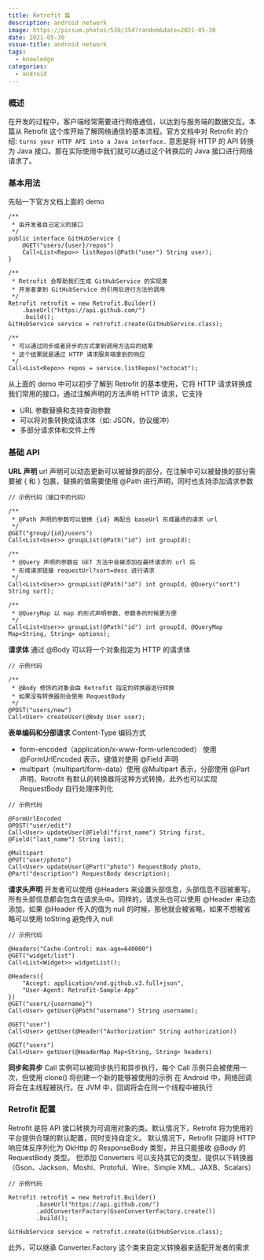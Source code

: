 ```yaml
---
title: Retrofit 篇
description: android network
image: https://picsum.photos/536/354?random&date=2021-05-30
date: 2021-05-30
vssue-title: android network
tags:
  - knowledge
categories:
  - android
---
```


### 概述
在开发的过程中，客户端经常需要进行网络通信，以达到与服务端的数据交互。本篇从 Retrofit 这个库开始了解网络通信的基本流程。官方文档中对 Retrofit 的介绍: `turns your HTTP API into a Java interface.` 意思是将 HTTP 的 API 转换为 Java 接口。那在实际使用中我们就可以通过这个转换后的 Java 接口进行网络请求了。

### 基本用法
先贴一下官方文档上面的 demo
```
/**
 * 由开发者自己定义的接口
 */
public interface GitHubService {
	@GET("users/{user}/repos")
	Call<List<Repo>> listRepos(@Path("user") String user);
}

/**
 * Retrofit 会帮助我们生成 GitHubService 的实现类
 * 开发者拿到 GitHubService 的引用后进行方法的调用
 */
Retrofit retrofit = new Retrofit.Builder()
    .baseUrl("https://api.github.com/")
    .build();
GitHubService service = retrofit.create(GitHubService.class);

/**
 * 可以通过同步或者异步的方式拿到调用方法后的结果
 * 这个结果就是通过 HTTP 请求服务端拿到的响应
 */
Call<List<Repo>> repos = service.listRepos("octocat");
```
从上面的 demo 中可以初步了解到 Retrofit 的基本使用，它将 HTTP 请求转换成我们常用的接口，通过注解声明的方法声明 HTTP 请求，它支持
- URL 参数替换和支持查询参数
- 可以将对象转换成请求体（如: JSON，协议缓冲）
- 多部分请求体和文件上传

### 基础 API
**URL 声明**
url 声明可以动态更新可以被替换的部分，在注解中可以被替换的部分需要被 { 和 } 包裹，替换的值需要使用 @Path 进行声明，同时也支持添加请求参数

```
// 示例代码（接口中的代码）

/**
 * @Path 声明的参数可以替换 {id} 再配合 baseUrl 形成最终的请求 url
 */
@GET("group/{id}/users")
Call<List<User>> groupList(@Path("id") int groupId);

/**
 * @Query 声明的参数在 GET 方法中会被添加在最终请求的 url 后
 * 形成请求链接 requestUrl?sort=desc 进行请求
 */
Call<List<User>> groupList(@Path("id") int groupId, @Query("sort") String sort);

/**
 * @QueryMap 以 map 的形式声明参数，参数多的时候更方便
 */
Call<List<User>> groupList(@Path("id") int groupId, @QueryMap Map<String, String> options);
```
**请求体**
通过 @Body 可以将一个对象指定为 HTTP 的请求体
```
// 示例代码

/**
 * @Body 修饰的对象会由 Retrofit 指定的转换器进行转换
 * 如果没有转换器则会使用 RequestBody
 */
@POST("users/new")
Call<User> createUser(@Body User user);
```
**表单编码和分部请求**
Content-Type 编码方式
- form-encoded（application/x-www-form-urlencoded） 使用 @FormUrlEncoded 表示，键值对使用 @Field 声明
- multipart（multipart/form-data）使用 @Multipart 表示，分部使用 @Part 声明，Retrofit 有默认的转换器将这种方式转换，此外也可以实现 RequestBody 自行处理序列化
```
// 示例代码

@FormUrlEncoded
@POST("user/edit")
Call<User> updateUser(@Field("first_name") String first, @Field("last_name") String last);

@Multipart
@PUT("user/photo")
Call<User> updateUser(@Part("photo") RequestBody photo, @Part("description") RequestBody description);
```
**请求头声明**
开发者可以使用 @Headers 来设置头部信息，头部信息不回被重写，所有头部信息都会包含在请求头中。同样的，请求头也可以使用 @Header 来动态添加，如果 @Header 传入的值为 null 的时候，那他就会被省略，如果不想被省略可以使用 toString 避免传入 null
```
// 示例代码

@Headers("Cache-Control: max-age=640000")
@GET("widget/list")
Call<List<Widget>> widgetList();

@Headers({
	"Accept: application/vnd.github.v3.full+json",
	"User-Agent: Retrofit-Sample-App"
})
@GET("users/{username}")
Call<User> getUser(@Path("username") String username);

@GET("user")
Call<User> getUser(@Header("Authorization" String authorization))

@GET("users")
Call<User> getUser(@HeaderMap Map<String, String> headers)
```
**同步和异步**
Call 实例可以被同步执行和异步执行，每个 Call 示例只会被使用一次，但使用 clone() 将创建一个新的能够被使用的示例
在 Android 中，网络回调将会在主线程被执行。在 JVM 中，回调将会在同一个线程中被执行

### Retrofit 配置
Retrofit 是将 API 接口转换为可调用对象的类。默认情况下，Retrofit 将为使用的平台提供合理的默认配置，同时支持自定义。
默认情况下，Retrofit 只能将 HTTP 响应体反序列化为 OkHttp 的 ResponseBody 类型，并且只能接收 @Body 的 RequestBody 类型。
但添加 Converters 可以支持其它的类型，提供以下转换器（Gson、Jackson、Moshi、Protoful、Wire、Simple XML、JAXB、Scalars）
```
// 示例代码

Retrofit retrofit = new Retrofit.Builder()
		.baseUrl("https://api.github.com/")
		.addConverterFactory(GsonConverterFactory.create())
		.build();
		
GitHubService service = retrofit.create(GitHubService.class);
```
此外，可以继承 Converter.Factory 这个类来自定义转换器来适配开发者的需求


















